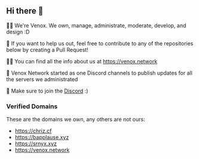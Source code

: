 ## Hi there 👋

🙋‍♀️ We're Venox. We own, manage, administrate, moderate, develop, and design :D

🌈 If you want to help us out, feel free to contribute to any of the repositories below by creating a Pull Request!

👩‍💻 You can find all the info about us at https://venox.network

🍿 Venox Network started as one Discord channels to publish updates for all the servers we administrated

🧙 Make sure to join the [Discord](https://venox.network/discord) :)


### Verified Domains

These are the domains we own, any others are not ours:

- https://chriz.cf
- https://bapplause.xyz
- https://srnyx.xyz
- https://venox.network
